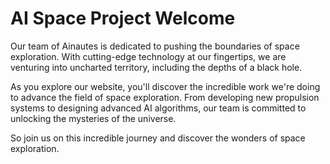 <!--
Write me markdown content of website with wallpaper:

"A team of Ainautes working together to explore the depths of a black hole, with futuristic technology at their fingertips."

The header of the page should not be copy of the text but rather a real content of the website which is using this wallpaper.
-->

<!--font:Montserrat-->

# AI Space Project Welcome

Our team of Ainautes is dedicated to pushing the boundaries of space exploration. With cutting-edge technology at our fingertips, we are venturing into uncharted territory, including the depths of a black hole.

As you explore our website, you'll discover the incredible work we're doing to advance the field of space exploration. From developing new propulsion systems to designing advanced AI algorithms, our team is committed to unlocking the mysteries of the universe.

So join us on this incredible journey and discover the wonders of space exploration.
